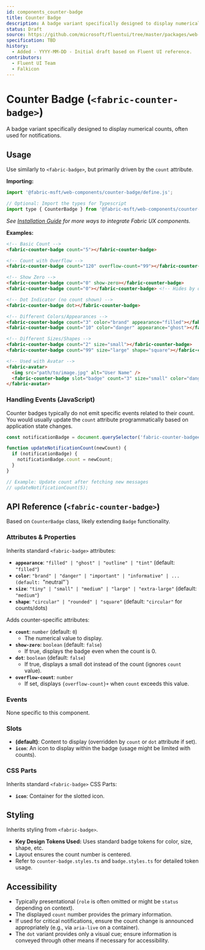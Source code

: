 ```yaml
---
id: components_counter-badge
title: Counter Badge
description: A badge variant specifically designed to display numerical counts.
status: Draft
source: https://github.com/microsoft/fluentui/tree/master/packages/web-components/src/counter-badge
specification: TBD
history:
  - Added - YYYY-MM-DD - Initial draft based on Fluent UI reference.
contributors:
  - Fluent UI Team
  - Falkicon
---
```


# Counter Badge (`<fabric-counter-badge>`)

A badge variant specifically designed to display numerical counts, often used for notifications.

## Usage

Use similarly to `<fabric-badge>`, but primarily driven by the `count` attribute.

**Importing:**

```javascript
import '@fabric-msft/web-components/counter-badge/define.js';

// Optional: Import the types for Typescript
import type { CounterBadge } from '@fabric-msft/web-components/counter-badge';
```

*See [Installation Guide](../../guides/installation.md) for more ways to integrate Fabric UX components.*

**Examples:**

```html
<!-- Basic Count -->
<fabric-counter-badge count="5"></fabric-counter-badge>

<!-- Count with Overflow -->
<fabric-counter-badge count="120" overflow-count="99"></fabric-counter-badge> <!-- Displays 99+ -->

<!-- Show Zero -->
<fabric-counter-badge count="0" show-zero></fabric-counter-badge>
<fabric-counter-badge count="0"></fabric-counter-badge> <!-- Hides by default if zero -->

<!-- Dot Indicator (no count shown) -->
<fabric-counter-badge dot></fabric-counter-badge>

<!-- Different Colors/Appearances -->
<fabric-counter-badge count="3" color="brand" appearance="filled"></fabric-counter-badge>
<fabric-counter-badge count="10" color="danger" appearance="ghost"></fabric-counter-badge>

<!-- Different Sizes/Shapes -->
<fabric-counter-badge count="2" size="small"></fabric-counter-badge>
<fabric-counter-badge count="99" size="large" shape="square"></fabric-counter-badge>

<!-- Used with Avatar -->
<fabric-avatar>
  <img src="path/to/image.jpg" alt="User Name" />
  <fabric-counter-badge slot="badge" count="3" size="small" color="danger"></fabric-counter-badge>
</fabric-avatar>
```

### Handling Events (JavaScript)

Counter badges typically do not emit specific events related to their count. You would usually update the `count` attribute programmatically based on application state changes.

```javascript
const notificationBadge = document.querySelector('fabric-counter-badge#notifications');

function updateNotificationCount(newCount) {
  if (notificationBadge) {
    notificationBadge.count = newCount;
  }
}

// Example: Update count after fetching new messages
// updateNotificationCount(5);
```

## API Reference (`<fabric-counter-badge>`)

Based on `CounterBadge` class, likely extending `Badge` functionality.

### Attributes & Properties

Inherits standard `<fabric-badge>` attributes:

*   **`appearance`**: `"filled" | "ghost" | "outline" | "tint"` (default: `"filled"`)
*   **`color`**: `"brand" | "danger" | "important" | "informative" | ... (default: `"neutral"`)
*   **`size`**: `"tiny" | "small" | "medium" | "large" | "extra-large"` (default: `"medium"`)
*   **`shape`**: `"circular" | "rounded" | "square"` (default: `"circular"` for counts/dots)

Adds counter-specific attributes:

*   **`count`**: `number` (default: `0`)
    *   The numerical value to display.
*   **`show-zero`**: `boolean` (default: `false`)
    *   If true, displays the badge even when the count is 0.
*   **`dot`**: `boolean` (default: `false`)
    *   If true, displays a small dot instead of the count (ignores `count` value).
*   **`overflow-count`**: `number`
    *   If set, displays `{overflow-count}+` when `count` exceeds this value.

### Events

None specific to this component.

### Slots

*   **(default)**: Content to display (overridden by `count` or `dot` attribute if set).
*   **`icon`**: An icon to display within the badge (usage might be limited with counts).

### CSS Parts

Inherits standard `<fabric-badge>` CSS Parts:

*   **`icon`**: Container for the slotted icon.

## Styling

Inherits styling from `<fabric-badge>`.

*   **Key Design Tokens Used:** Uses standard badge tokens for color, size, shape, etc.
*   Layout ensures the count number is centered.
*   Refer to `counter-badge.styles.ts` and `badge.styles.ts` for detailed token usage.

## Accessibility

*   Typically presentational (`role` is often omitted or might be `status` depending on context).
*   The displayed `count` number provides the primary information.
*   If used for critical notifications, ensure the count change is announced appropriately (e.g., via `aria-live` on a container).
*   The `dot` variant provides only a visual cue; ensure information is conveyed through other means if necessary for accessibility. 